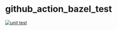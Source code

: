 # github_action_bazel_test

[![unit test](https://github.com/hotsuyuki/github_action_bazel_test/actions/workflows/unit_test.yml/badge.svg)](https://github.com/hotsuyuki/github_action_bazel_test/actions/workflows/unit_test.yml)

